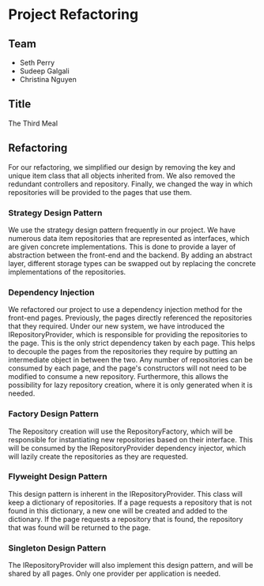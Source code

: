 # Project Refactoring

## Team
* Seth Perry
* Sudeep Galgali
* Christina Nguyen

## Title
The Third Meal

## Refactoring

For our refactoring, we simplified our design by removing the key and unique item class that all objects inherited from. We also removed the redundant controllers and repository. Finally, we changed the way in which repositories will be provided to the pages that use them.

### Strategy Design Pattern

We use the strategy design pattern frequently in our project. We have numerous data item repositories that are represented as interfaces, which are given concrete implementations. This is done to provide a layer of abstraction between the front-end and the backend. By adding an abstract layer, different storage types can be swapped out by replacing the concrete implementations of the repositories.

### Dependency Injection

We refactored our project to use a dependency injection method for the front-end pages. Previously, the pages directly referenced the repositories that they required. Under our new system, we have introduced the IRepositoryProvider, which is responsible for providing the repositories to the page. This is the only strict dependency taken by each page. This helps to decouple the pages from the repositories they require by putting an intermediate object in between the two. Any number of repositories can be consumed by each page, and the page's constructors will not need to be modified to consume a new repository. Furthermore, this allows the possibility for lazy repository creation, where it is only generated when it is needed.

### Factory Design Pattern

The Repository creation will use the RepositoryFactory, which will be responsible for instantiating new repositories based on their interface. This will be consumed by the IRepositoryProvider dependency injector, which will lazily create the repositories as they are requested.

### Flyweight Design Pattern

This design pattern is inherent in the IRepositoryProvider. This class will keep a dictionary of repositories. If a page requests a repository that is not found in this dictionary, a new one will be created and added to the dictionary. If the page requests a repository that is found, the repository that was found will be returned to the page.

### Singleton Design Pattern

The IRepositoryProvider will also implement this design pattern, and will be shared by all pages. Only one provider per application is needed.
